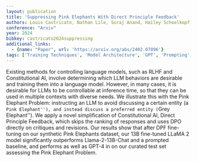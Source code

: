 ```yaml
---
layout: publication
title: 'Suppressing Pink Elephants With Direct Principle Feedback'
authors: Louis Castricato, Nathan Lile, Suraj Anand, Hailey Schoelkopf, Siddharth Verma, Stella Biderman
conference: "Arxiv"
year: 2024
bibkey: castricato2024suppressing
additional_links:
  - {name: "Paper", url: 'https://arxiv.org/abs/2402.07896'}
tags: ['Training Techniques', 'Model Architecture', 'GPT', 'Prompting', 'Fine-Tuning', 'Reinforcement Learning', 'Pretraining Methods']
---
```

Existing methods for controlling language models, such as RLHF and
Constitutional AI, involve determining which LLM behaviors are desirable and
training them into a language model. However, in many cases, it is desirable
for LLMs to be controllable at inference time, so that they can be used in
multiple contexts with diverse needs. We illustrate this with the Pink Elephant
Problem: instructing an LLM to avoid discussing a certain entity (a ``Pink
Elephant''), and instead discuss a preferred entity (``Grey Elephant''). We
apply a novel simplification of Constitutional AI, Direct Principle Feedback,
which skips the ranking of responses and uses DPO directly on critiques and
revisions. Our results show that after DPF fine-tuning on our synthetic Pink
Elephants dataset, our 13B fine-tuned LLaMA 2 model significantly outperforms
Llama-2-13B-Chat and a prompted baseline, and performs as well as GPT-4 in on
our curated test set assessing the Pink Elephant Problem.
